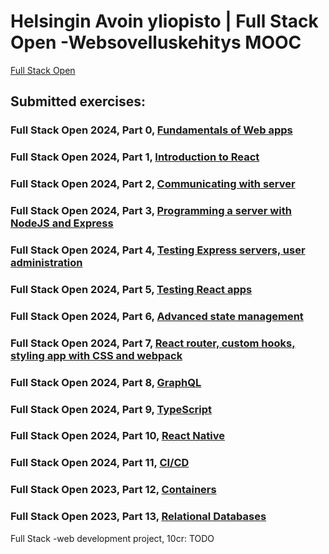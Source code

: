 # Helsingin Avoin yliopisto | Full Stack Open -Websovelluskehitys MOOC
[Full Stack Open](https://fullstackopen.com/)
## Submitted exercises:
### Full Stack Open 2024, Part 0,  [Fundamentals of Web apps](https://github.com/jannepark/fullstack-hy2020/tree/main/osa0)
### Full Stack Open 2024, Part 1,  [Introduction to React](https://github.com/jannepark/fullstack-hy2020/tree/main/osa1)
### Full Stack Open 2024, Part 2,  [Communicating with server](https://github.com/jannepark/fullstack-hy2020/tree/main/osa2)
### Full Stack Open 2024, Part 3,  [Programming a server with NodeJS and Express](https://github.com/jannepark/fullstackopen-osa3)
### Full Stack Open 2024, Part 4,  [Testing Express servers, user administration](https://github.com/jannepark/fullstack-hy2020/tree/main/osa4)
### Full Stack Open 2024, Part 5,  [Testing React apps](https://github.com/jannepark/fullstack-hy2020/tree/main/osa5)
### Full Stack Open 2024, Part 6,  [Advanced state management](https://github.com/jannepark/fullstack-hy2020/tree/main/osa6)
### Full Stack Open 2024, Part 7,  [React router, custom hooks, styling app with CSS and webpack](https://github.com/jannepark/fullstack-hy2020/tree/main/osa7)
### Full Stack Open 2024, Part 8,  [GraphQL](https://github.com/jannepark/fullstack-hy2020/tree/main/osa8)
### Full Stack Open 2024, Part 9,  [TypeScript](https://github.com/jannepark/fullstack-hy2020/tree/main/osa9)
### Full Stack Open 2024, Part 10, [React Native](https://github.com/jannepark/fullstack-hy2020/tree/main/osa10)
### Full Stack Open 2024, Part 11, [CI/CD](https://github.com/jannepark/hy-full-stack-open-part11)
### Full Stack Open 2023, Part 12, [Containers](https://github.com/jannepark/part12-containers-applications)
### Full Stack Open 2023, Part 13, [Relational Databases](https://github.com/jannepark/part13-relational-databases) 

Full Stack -web development project, 10cr: TODO
